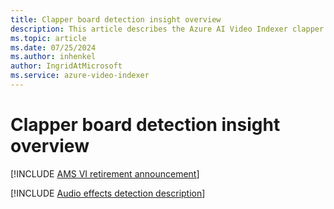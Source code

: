 ```yaml
---
title: Clapper board detection insight overview
description: This article describes the Azure AI Video Indexer clapper board detection insight.
ms.topic: article
ms.date: 07/25/2024
ms.author: inhenkel
author: IngridAtMicrosoft
ms.service: azure-video-indexer
---
```


# Clapper board detection insight overview

[!INCLUDE [AMS VI retirement announcement](./includes/important-ams-retirement-abbreviated.md)]

[!INCLUDE [Audio effects detection description](./includes/clapperboard-detection.md)]
